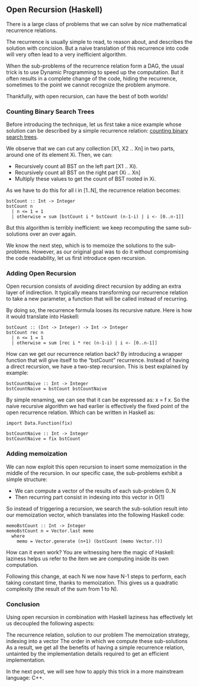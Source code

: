## Open Recursion (Haskell)

There is a large class of problems that we can solve by nice mathematical recurrence relations.

The recurrence is usually simple to read, to reason about, and describes the solution with concision. But a naive translation of this recurrence into code will very often lead to a very inefficient algorithm.

When the sub-problems of the recurrence relation form a DAG, the usual trick is to use Dynamic Programming to speed up the computation. But it often results in a complete change of the code, hiding the recurrence, sometimes to the point we cannot recognize the problem anymore.

Thankfully, with open recursion, can have the best of both worlds!

### Counting Binary Search Trees

Before introducing the technique, let us first take a nice example whose solution can be described by a simple recurrence relation: [counting binary search trees](https://www.hackerrank.com/challenges/number-of-binary-search-tree).

We observe that we can cut any collection [X1, X2 .. Xn] in two parts, around one of its element Xi. Then, we can:

* Recursively count all BST on the left part [X1 .. Xi).
* Recursively count all BST on the right part (Xi .. Xn]
* Multiply these values to get the count of BST rooted in Xi.

As we have to do this for all i in [1..N], the recurrence relation becomes:

```
bstCount :: Int -> Integer
bstCount n
  | n <= 1 = 1
  | otherwise = sum [bstCount i * bstCount (n-1-i) | i <- [0..n-1]]
```

But this algorithm is terribly inefficient: we keep recomputing the same sub-solutions over an over again.

We know the next step, which is to memoize the solutions to the sub-problems. However, as our original goal was to do it without compromising the code readability, let us first introduce open recursion.

### Adding Open Recursion

Open recursion consists of avoiding direct recursion by adding an extra layer of indirection. It typically means transforming our recurrence relation to take a new parameter, a function that will be called instead of recurring.

By doing so, the recurrence formula looses its recursive nature. Here is how it would translate into Haskell:

```
bstCount :: (Int -> Integer) -> Int -> Integer
bstCount rec n
  | n <= 1 = 1
  | otherwise = sum [rec i * rec (n-1-i) | i <- [0..n-1]]
```

How can we get our recurrence relation back? By introducing a wrapper function that will give itself to the “bstCount” recurrence. Instead of having a direct recursion, we have a two-step recursion. This is best explained by example:

```
bstCountNaive :: Int -> Integer
bstCountNaive = bstCount bstCountNaive
```

By simple renaming, we can see that it can be expressed as: x = f x. So the naive recursive algorithm we had earlier is effectively the fixed point of the open recurrence relation. Which can be written in Haskell as:

```
import Data.Function(fix)
 
bstCountNaive :: Int -> Integer
bstCountNaive = fix bstCount
```

### Adding memoization

We can now exploit this open recursion to insert some memoization in the middle of the recursion. In our specific case, the sub-problems exhibit a simple structure:

* We can compute a vector of the results of each sub-problem 0..N
* Then recurring part consist in indexing into this vector in O(1)

So instead of triggering a recursion, we search the sub-solution result into our memoization vector, which translates into the following Haskell code:

```
memoBstCount :: Int -> Integer
memoBstCount n = Vector.last memo
  where
    memo = Vector.generate (n+1) (bstCount (memo Vector.!))
```

How can it even work? You are witnessing here the magic of Haskell: laziness helps us refer to the item we are computing inside its own computation.

Following this change, at each N we now have N-1 steps to perform, each taking constant time, thanks to memoization. This gives us a quadratic complexity (the result of the sum from 1 to N).

### Conclusion

Using open recursion in combination with Haskell laziness has effectively let us decoupled the following aspects:

The recurrence relation, solution to our problem
The memoization strategy, indexing into a vector
The order in which we compute these sub-solutions
As a result, we get all the benefits of having a simple recurrence relation, untainted by the implementation details required to get an efficient implementation.

In the next post, we will see how to apply this trick in a more mainstream language: C++.
